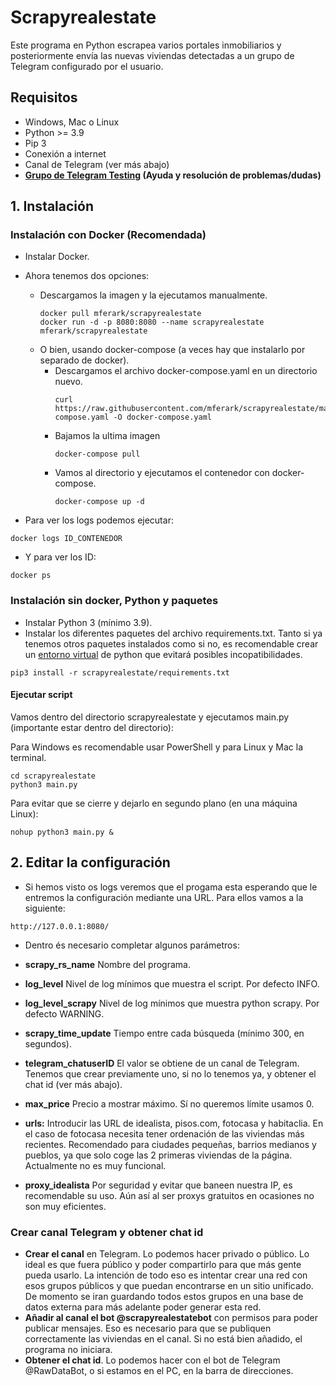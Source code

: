 # Scrapyrealestate

Este programa en Python escrapea varios portales inmobiliarios y posteriormente envía las nuevas viviendas detectadas a un grupo de Telegram configurado por el usuario.

## Requisitos

- Windows, Mac o Linux
- Python >= 3.9
- Pip 3
- Conexión a internet
- Canal de Telegram (ver más abajo)
- <b><a href="https://t.me/scrapyrealestate_testing">Grupo de Telegram Testing</a> (Ayuda y resolución de problemas/dudas)</b>

## 1. Instalación
### Instalación con Docker (Recomendada)
- Instalar Docker.
- Ahora tenemos dos opciones: 
  - Descargamos la imagen y la ejecutamos manualmente.
    ```
    docker pull mferark/scrapyrealestate
    docker run -d -p 8080:8080 --name scrapyrealestate mferark/scrapyrealestate
    ```
  - O bien, usando docker-compose (a veces hay que instalarlo por separado de docker).
    - Descargamos el archivo docker-compose.yaml en un directorio nuevo.
      ```
      curl https://raw.githubusercontent.com/mferark/scrapyrealestate/master/docker-compose.yaml -O docker-compose.yaml
      ```
    - Bajamos la ultima imagen
      ```
      docker-compose pull
      ```
    - Vamos al directorio y ejecutamos el contenedor con docker-compose.
      ```
      docker-compose up -d
      ```
    
- Para ver los logs podemos ejecutar:
```
docker logs ID_CONTENEDOR
```
- Y para ver los ID:
```
docker ps
```

### Instalación sin docker, Python y paquetes
- Instalar Python 3 (mínimo 3.9).
- Instalar los diferentes paquetes del archivo requirements.txt. Tanto si ya tenemos otros paquetes instalados como si no, es recomendable crear un <a href="https://docs.python.org/es/3/tutorial/venv.html">entorno virtual</a> de python que evitará posibles incopatibilidades.
```
pip3 install -r scrapyrealestate/requirements.txt
```

#### Ejecutar script 
Vamos dentro del directorio scrapyrealestate y ejecutamos main.py (importante estar dentro del directorio):

Para Windows es recomendable usar PowerShell y para Linux y Mac la terminal.
```
cd scrapyrealestate
python3 main.py
```
Para evitar que se cierre y dejarlo en segundo plano (en una máquina Linux):

```
nohup python3 main.py &
```

## 2. Editar la configuración

- Si hemos visto os logs veremos que el progama esta esperando que le entremos la configuración mediante una URL. Para ellos vamos a la siguiente:
```
http://127.0.0.1:8080/
```

- Dentro és necesario completar algunos parámetros:

- **scrapy_rs_name** Nombre del programa.
- **log_level** Nivel de log mínimos que muestra el script. Por defecto INFO.
- **log_level_scrapy** Nivel de log mínimos que muestra python scrapy. Por defecto WARNING.
- **scrapy_time_update** Tiempo entre cada búsqueda (mínimo 300, en segundos).
- **telegram_chatuserID** El valor se obtiene de un canal de Telegram. Tenemos que crear previamente uno, si no lo tenemos ya, y obtener el chat id (ver más abajo).
- **max_price** Precio a mostrar máximo. Sí no queremos límite usamos 0.
- **urls:** Introducir las URL de idealista, pisos.com, fotocasa y habitaclia. En el caso de fotocasa necesita tener ordenación de las viviendas más recientes. Recomendado para ciudades pequeñas, barrios medianos y pueblos, ya que solo coge las 2 primeras viviendas de la página. Actualmente no es muy funcional.
- **proxy_idealista** Por seguridad y evitar que baneen nuestra IP, es recomendable su uso. Aún así al ser proxys gratuitos en ocasiones no son muy eficientes.

### Crear canal Telegram y obtener chat id
- **Crear el canal** en Telegram. Lo podemos hacer privado o público. Lo ideal es que fuera público y poder compartirlo para que más gente pueda usarlo. La intención de todo eso es intentar crear una red con esos grupos públicos y que puedan encontrarse en un sitio unificado. De momento se iran guardando todos estos grupos en una base de datos externa para más adelante poder generar esta red.
- **Añadir al canal el bot @scrapyrealestatebot** con permisos para poder publicar mensajes. Eso es necesario para que se publiquen correctamente las viviendas en el canal. Si no está bien añadido, el programa no iniciara.
- **Obtener el chat id**. Lo podemos hacer con el bot de Telegram @RawDataBot, o si estamos en el PC, en la barra de direcciones.
